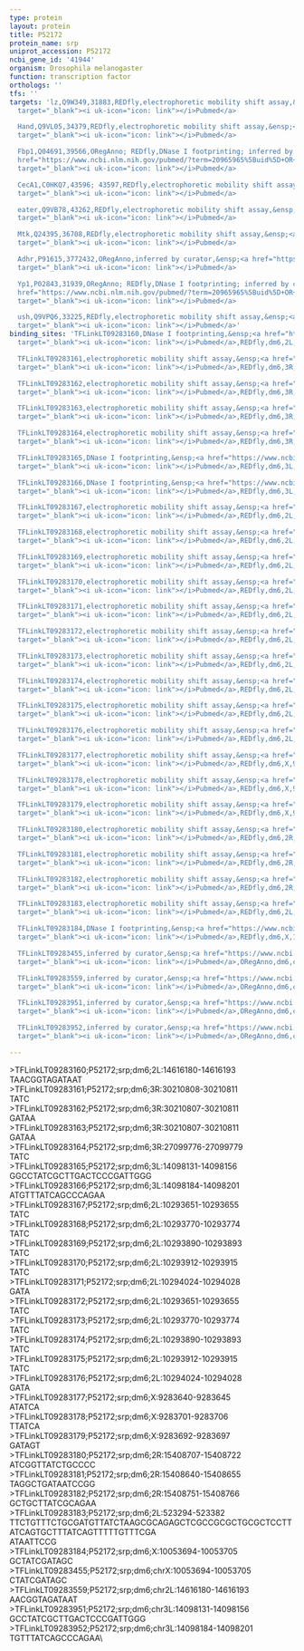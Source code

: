 ```yaml
---
type: protein
layout: protein
title: P52172
protein_name: srp
uniprot_accession: P52172
ncbi_gene_id: '41944'
organism: Drosophila melanogaster
function: transcription factor
orthologs: ''
tfs: ''
targets: 'lz,Q9W349,31883,REDfly,electrophoretic mobility shift assay,&ensp;<a href="https://www.ncbi.nlm.nih.gov/pubmed/?term=17418114%5Buid%5D+OR+20965965%5Buid%5D"
  target="_blank"><i uk-icon="icon: link"></i>Pubmed</a>

  Hand,Q9VL05,34379,REDfly,electrophoretic mobility shift assay,&ensp;<a href="https://www.ncbi.nlm.nih.gov/pubmed/?term=15975941%5Buid%5D+OR+20965965%5Buid%5D"
  target="_blank"><i uk-icon="icon: link"></i>Pubmed</a>

  Fbp1,Q04691,39566,ORegAnno; REDfly,DNase I footprinting; inferred by curator,&ensp;<a
  href="https://www.ncbi.nlm.nih.gov/pubmed/?term=20965965%5Buid%5D+OR+10409761%5Buid%5D+OR+26578589%5Buid%5D"
  target="_blank"><i uk-icon="icon: link"></i>Pubmed</a>

  CecA1,C0HKQ7,43596; 43597,REDfly,electrophoretic mobility shift assay,&ensp;<a href="https://www.ncbi.nlm.nih.gov/pubmed/?term=9092634%5Buid%5D+OR+20965965%5Buid%5D+OR+10406806%5Buid%5D+OR+14731391%5Buid%5D"
  target="_blank"><i uk-icon="icon: link"></i>Pubmed</a>

  eater,Q9VB78,43262,REDfly,electrophoretic mobility shift assay,&ensp;<a href="https://www.ncbi.nlm.nih.gov/pubmed/?term=21809435%5Buid%5D+OR+20965965%5Buid%5D"
  target="_blank"><i uk-icon="icon: link"></i>Pubmed</a>

  Mtk,Q24395,36708,REDfly,electrophoretic mobility shift assay,&ensp;<a href="https://www.ncbi.nlm.nih.gov/pubmed/?term=20965965%5Buid%5D+OR+14731391%5Buid%5D"
  target="_blank"><i uk-icon="icon: link"></i>Pubmed</a>

  Adhr,P91615,3772432,ORegAnno,inferred by curator,&ensp;<a href="https://www.ncbi.nlm.nih.gov/pubmed/?term=8187633%5Buid%5D+OR+26578589%5Buid%5D"
  target="_blank"><i uk-icon="icon: link"></i>Pubmed</a>

  Yp1,P02843,31939,ORegAnno; REDfly,DNase I footprinting; inferred by curator,&ensp;<a
  href="https://www.ncbi.nlm.nih.gov/pubmed/?term=20965965%5Buid%5D+OR+26578589%5Buid%5D+OR+8524261%5Buid%5D"
  target="_blank"><i uk-icon="icon: link"></i>Pubmed</a>

  ush,Q9VPQ6,33225,REDfly,electrophoretic mobility shift assay,&ensp;<a href="https://www.ncbi.nlm.nih.gov/pubmed/?term=20965965%5Buid%5D+OR+16730345%5Buid%5D"
  target="_blank"><i uk-icon="icon: link"></i>Pubmed</a>'
binding_sites: 'TFLinkLT09283160,DNase I footprinting,&ensp;<a href="https://www.ncbi.nlm.nih.gov/pubmed/?term=8187633;20965965%5Buid%5D"
  target="_blank"><i uk-icon="icon: link"></i>Pubmed</a>,REDfly,dm6,2L,14616180,14616193,NA

  TFLinkLT09283161,electrophoretic mobility shift assay,&ensp;<a href="https://www.ncbi.nlm.nih.gov/pubmed/?term=14731391;20965965%5Buid%5D"
  target="_blank"><i uk-icon="icon: link"></i>Pubmed</a>,REDfly,dm6,3R,30210808,30210811,NA

  TFLinkLT09283162,electrophoretic mobility shift assay,&ensp;<a href="https://www.ncbi.nlm.nih.gov/pubmed/?term=10406806;20965965%5Buid%5D"
  target="_blank"><i uk-icon="icon: link"></i>Pubmed</a>,REDfly,dm6,3R,30210807,30210811,NA

  TFLinkLT09283163,electrophoretic mobility shift assay,&ensp;<a href="https://www.ncbi.nlm.nih.gov/pubmed/?term=9092634;20965965%5Buid%5D"
  target="_blank"><i uk-icon="icon: link"></i>Pubmed</a>,REDfly,dm6,3R,30210807,30210811,NA

  TFLinkLT09283164,electrophoretic mobility shift assay,&ensp;<a href="https://www.ncbi.nlm.nih.gov/pubmed/?term=21809435;20965965%5Buid%5D"
  target="_blank"><i uk-icon="icon: link"></i>Pubmed</a>,REDfly,dm6,3R,27099776,27099779,NA

  TFLinkLT09283165,DNase I footprinting,&ensp;<a href="https://www.ncbi.nlm.nih.gov/pubmed/?term=10409761;20965965%5Buid%5D"
  target="_blank"><i uk-icon="icon: link"></i>Pubmed</a>,REDfly,dm6,3L,14098131,14098156,NA

  TFLinkLT09283166,DNase I footprinting,&ensp;<a href="https://www.ncbi.nlm.nih.gov/pubmed/?term=10409761;20965965%5Buid%5D"
  target="_blank"><i uk-icon="icon: link"></i>Pubmed</a>,REDfly,dm6,3L,14098184,14098201,NA

  TFLinkLT09283167,electrophoretic mobility shift assay,&ensp;<a href="https://www.ncbi.nlm.nih.gov/pubmed/?term=15975941;20965965%5Buid%5D"
  target="_blank"><i uk-icon="icon: link"></i>Pubmed</a>,REDfly,dm6,2L,10293651,10293655,NA

  TFLinkLT09283168,electrophoretic mobility shift assay,&ensp;<a href="https://www.ncbi.nlm.nih.gov/pubmed/?term=15975941;20965965%5Buid%5D"
  target="_blank"><i uk-icon="icon: link"></i>Pubmed</a>,REDfly,dm6,2L,10293770,10293774,NA

  TFLinkLT09283169,electrophoretic mobility shift assay,&ensp;<a href="https://www.ncbi.nlm.nih.gov/pubmed/?term=15975941;20965965%5Buid%5D"
  target="_blank"><i uk-icon="icon: link"></i>Pubmed</a>,REDfly,dm6,2L,10293890,10293893,NA

  TFLinkLT09283170,electrophoretic mobility shift assay,&ensp;<a href="https://www.ncbi.nlm.nih.gov/pubmed/?term=15975941;20965965%5Buid%5D"
  target="_blank"><i uk-icon="icon: link"></i>Pubmed</a>,REDfly,dm6,2L,10293912,10293915,NA

  TFLinkLT09283171,electrophoretic mobility shift assay,&ensp;<a href="https://www.ncbi.nlm.nih.gov/pubmed/?term=15975941;20965965%5Buid%5D"
  target="_blank"><i uk-icon="icon: link"></i>Pubmed</a>,REDfly,dm6,2L,10294024,10294028,NA

  TFLinkLT09283172,electrophoretic mobility shift assay,&ensp;<a href="https://www.ncbi.nlm.nih.gov/pubmed/?term=15975941;20965965%5Buid%5D"
  target="_blank"><i uk-icon="icon: link"></i>Pubmed</a>,REDfly,dm6,2L,10293651,10293655,NA

  TFLinkLT09283173,electrophoretic mobility shift assay,&ensp;<a href="https://www.ncbi.nlm.nih.gov/pubmed/?term=15975941;20965965%5Buid%5D"
  target="_blank"><i uk-icon="icon: link"></i>Pubmed</a>,REDfly,dm6,2L,10293770,10293774,NA

  TFLinkLT09283174,electrophoretic mobility shift assay,&ensp;<a href="https://www.ncbi.nlm.nih.gov/pubmed/?term=15975941;20965965%5Buid%5D"
  target="_blank"><i uk-icon="icon: link"></i>Pubmed</a>,REDfly,dm6,2L,10293890,10293893,NA

  TFLinkLT09283175,electrophoretic mobility shift assay,&ensp;<a href="https://www.ncbi.nlm.nih.gov/pubmed/?term=15975941;20965965%5Buid%5D"
  target="_blank"><i uk-icon="icon: link"></i>Pubmed</a>,REDfly,dm6,2L,10293912,10293915,NA

  TFLinkLT09283176,electrophoretic mobility shift assay,&ensp;<a href="https://www.ncbi.nlm.nih.gov/pubmed/?term=15975941;20965965%5Buid%5D"
  target="_blank"><i uk-icon="icon: link"></i>Pubmed</a>,REDfly,dm6,2L,10294024,10294028,NA

  TFLinkLT09283177,electrophoretic mobility shift assay,&ensp;<a href="https://www.ncbi.nlm.nih.gov/pubmed/?term=17418114;20965965%5Buid%5D"
  target="_blank"><i uk-icon="icon: link"></i>Pubmed</a>,REDfly,dm6,X,9283640,9283645,NA

  TFLinkLT09283178,electrophoretic mobility shift assay,&ensp;<a href="https://www.ncbi.nlm.nih.gov/pubmed/?term=17418114;20965965%5Buid%5D"
  target="_blank"><i uk-icon="icon: link"></i>Pubmed</a>,REDfly,dm6,X,9283701,9283706,NA

  TFLinkLT09283179,electrophoretic mobility shift assay,&ensp;<a href="https://www.ncbi.nlm.nih.gov/pubmed/?term=17418114;20965965%5Buid%5D"
  target="_blank"><i uk-icon="icon: link"></i>Pubmed</a>,REDfly,dm6,X,9283692,9283697,NA

  TFLinkLT09283180,electrophoretic mobility shift assay,&ensp;<a href="https://www.ncbi.nlm.nih.gov/pubmed/?term=14731391;20965965%5Buid%5D"
  target="_blank"><i uk-icon="icon: link"></i>Pubmed</a>,REDfly,dm6,2R,15408707,15408722,NA

  TFLinkLT09283181,electrophoretic mobility shift assay,&ensp;<a href="https://www.ncbi.nlm.nih.gov/pubmed/?term=14731391;20965965%5Buid%5D"
  target="_blank"><i uk-icon="icon: link"></i>Pubmed</a>,REDfly,dm6,2R,15408640,15408655,NA

  TFLinkLT09283182,electrophoretic mobility shift assay,&ensp;<a href="https://www.ncbi.nlm.nih.gov/pubmed/?term=14731391;20965965%5Buid%5D"
  target="_blank"><i uk-icon="icon: link"></i>Pubmed</a>,REDfly,dm6,2R,15408751,15408766,NA

  TFLinkLT09283183,electrophoretic mobility shift assay,&ensp;<a href="https://www.ncbi.nlm.nih.gov/pubmed/?term=16730345;20965965%5Buid%5D"
  target="_blank"><i uk-icon="icon: link"></i>Pubmed</a>,REDfly,dm6,2L,523294,523382,NA

  TFLinkLT09283184,DNase I footprinting,&ensp;<a href="https://www.ncbi.nlm.nih.gov/pubmed/?term=8524261;20965965%5Buid%5D"
  target="_blank"><i uk-icon="icon: link"></i>Pubmed</a>,REDfly,dm6,X,10053694,10053705,NA

  TFLinkLT09283455,inferred by curator,&ensp;<a href="https://www.ncbi.nlm.nih.gov/pubmed/?term=8524261%5Buid%5D"
  target="_blank"><i uk-icon="icon: link"></i>Pubmed</a>,ORegAnno,dm6,chrX,10053694,10053705,+

  TFLinkLT09283559,inferred by curator,&ensp;<a href="https://www.ncbi.nlm.nih.gov/pubmed/?term=8187633%5Buid%5D"
  target="_blank"><i uk-icon="icon: link"></i>Pubmed</a>,ORegAnno,dm6,chr2L,14616180,14616193,+

  TFLinkLT09283951,inferred by curator,&ensp;<a href="https://www.ncbi.nlm.nih.gov/pubmed/?term=10409761%5Buid%5D"
  target="_blank"><i uk-icon="icon: link"></i>Pubmed</a>,ORegAnno,dm6,chr3L,14098131,14098156,+

  TFLinkLT09283952,inferred by curator,&ensp;<a href="https://www.ncbi.nlm.nih.gov/pubmed/?term=10409761%5Buid%5D"
  target="_blank"><i uk-icon="icon: link"></i>Pubmed</a>,ORegAnno,dm6,chr3L,14098184,14098201,+'

---
```

\>TFLinkLT09283160;P52172;srp;dm6;2L:14616180-14616193\TAACGGTAGATAAT\\>TFLinkLT09283161;P52172;srp;dm6;3R:30210808-30210811\TATC\\>TFLinkLT09283162;P52172;srp;dm6;3R:30210807-30210811\GATAA\\>TFLinkLT09283163;P52172;srp;dm6;3R:30210807-30210811\GATAA\\>TFLinkLT09283164;P52172;srp;dm6;3R:27099776-27099779\TATC\\>TFLinkLT09283165;P52172;srp;dm6;3L:14098131-14098156\GGCCTATCGCTTGACTCCCGATTGGG\\>TFLinkLT09283166;P52172;srp;dm6;3L:14098184-14098201\ATGTTTATCAGCCCAGAA\\>TFLinkLT09283167;P52172;srp;dm6;2L:10293651-10293655\TATC\\>TFLinkLT09283168;P52172;srp;dm6;2L:10293770-10293774\TATC\\>TFLinkLT09283169;P52172;srp;dm6;2L:10293890-10293893\TATC\\>TFLinkLT09283170;P52172;srp;dm6;2L:10293912-10293915\TATC\\>TFLinkLT09283171;P52172;srp;dm6;2L:10294024-10294028\GATA\\>TFLinkLT09283172;P52172;srp;dm6;2L:10293651-10293655\TATC\\>TFLinkLT09283173;P52172;srp;dm6;2L:10293770-10293774\TATC\\>TFLinkLT09283174;P52172;srp;dm6;2L:10293890-10293893\TATC\\>TFLinkLT09283175;P52172;srp;dm6;2L:10293912-10293915\TATC\\>TFLinkLT09283176;P52172;srp;dm6;2L:10294024-10294028\GATA\\>TFLinkLT09283177;P52172;srp;dm6;X:9283640-9283645\ATATCA\\>TFLinkLT09283178;P52172;srp;dm6;X:9283701-9283706\TTATCA\\>TFLinkLT09283179;P52172;srp;dm6;X:9283692-9283697\GATAGT\\>TFLinkLT09283180;P52172;srp;dm6;2R:15408707-15408722\ATCGGTTATCTGCCCC\\>TFLinkLT09283181;P52172;srp;dm6;2R:15408640-15408655\TAGGCTGATAATCCGG\\>TFLinkLT09283182;P52172;srp;dm6;2R:15408751-15408766\GCTGCTTATCGCAGAA\\>TFLinkLT09283183;P52172;srp;dm6;2L:523294-523382\TTCTGTTTCTGCGATGTTATCTAAGCGCAGAGCTCGCCGCGCTGCGCTCCTTATCAGTGCTTTATCAGTTTTTGTTTCGA\ATAATTCCG\\>TFLinkLT09283184;P52172;srp;dm6;X:10053694-10053705\GCTATCGATAGC\\>TFLinkLT09283455;P52172;srp;dm6;chrX:10053694-10053705\CTATCGATAGC\\>TFLinkLT09283559;P52172;srp;dm6;chr2L:14616180-14616193\AACGGTAGATAAT\\>TFLinkLT09283951;P52172;srp;dm6;chr3L:14098131-14098156\GCCTATCGCTTGACTCCCGATTGGG\\>TFLinkLT09283952;P52172;srp;dm6;chr3L:14098184-14098201\TGTTTATCAGCCCAGAA\